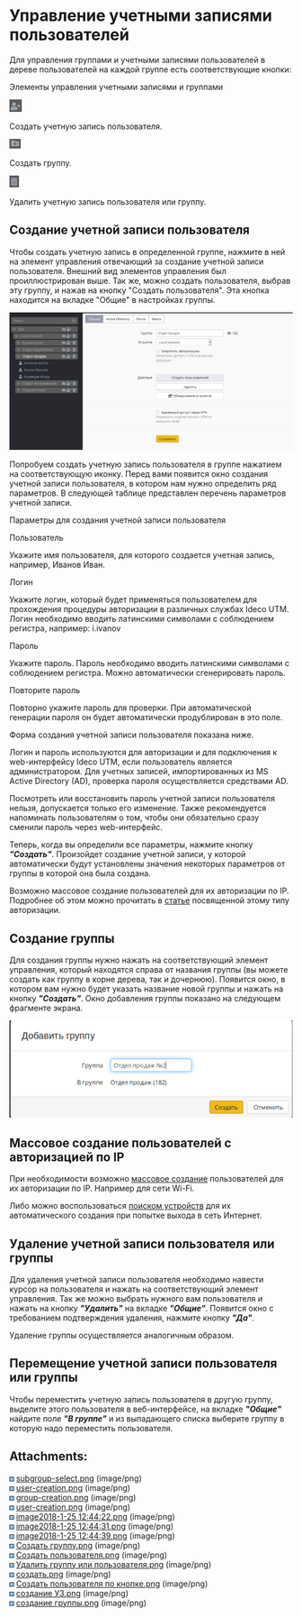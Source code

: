 # Управление учетными записями пользователей

Для управления группами и учетными записями пользователей в дереве
пользователей на каждой группе есть соответствующие кнопки:

<div class="table-wrap">

Элементы управления учетными записями и группами

</div>

![](attachments/1278054/11436077.png)

Создать учетную запись пользователя.

![](attachments/1278054/11436076.png)

Создать группу.

![](attachments/1278054/11436078.png)

Удалить учетную запись пользователя или группу.

## Создание учетной записи пользователя

Чтобы создать учетную запись в определенной группе, нажмите в ней на
элемент управления отвечающий за создание учетной записи
пользователя. Внешний вид элементов управления был
проиллюстрирован выше. Так же, можно создать пользователя,
выбрав эту группу, и нажав на кнопку "Создать пользователя". Эта
кнопка находится на вкладке "Общие" в настройках группы.

![](attachments/1278054/11436080.png)

Попробуем создать учетную запись пользователя в группе нажатием на
соответствующую иконку. Перед вами появится окно создания учетной
записи пользователя, в котором нам нужно определить ряд параметров. В
следующей таблице представлен перечень параметров учетной записи.

<div class="table-wrap">

Параметры для создания учетной записи пользователя

</div>

Пользователь

Укажите имя пользователя, для которого создается учетная запись,
например, Иванов Иван.

Логин

Укажите логин, который будет применяться пользователем для прохождения
процедуры авторизации в различных службах Ideco UTM. Логин необходимо
вводить латинскими символами с соблюдением регистра, например: i.ivanov

Пароль

Укажите пароль. Пароль необходимо вводить латинскими символами с
соблюдением регистра. Можно автоматически сгенерировать пароль.

Повторите пароль

Повторно укажите пароль для проверки. При автоматической генерации
пароля он будет автоматически продублирован в это поле.

Форма создания учетной записи пользователя показана ниже.

  

Логин и пароль используются для авторизации и для подключения к
web-интерфейсу Ideco UTM, если пользователь является
администратором. Для учетных записей, импортированных из
MS Active Directory (AD), проверка пароля осуществляется средствами AD.

<div>

<div>

Посмотреть или восстановить пароль учетной записи пользователя нельзя,
допускается только его изменение. Также рекомендуется напоминать
пользователям о том, чтобы они обязательно сразу сменили пароль
через web-интерфейс.

</div>

</div>

Теперь, когда вы определили все параметры, нажмите кнопку
***"Создать"***. Произойдет создание учетной записи, у которой
автоматически будут установлены значения некоторых параметров от
группы в которой она была создана.

Возможно массовое создание пользователей для их авторизации по IP.
Подробнее об этом можно прочитать в
[статье](Авторизация_по_IP-адресу) посвященной
этому типу авторизации.

## Создание группы

Для создания группы нужно нажать на соответствующий элемент управления,
который находятся справа от названия группы (вы можете создать как
группу в корне дерева, так и дочернюю). Появится окно, в котором
вам нужно будет указать название новой группы и нажать на кнопку
***"Создать"***. Окно добавления группы показано на следующем фрагменте
экрана.  
  

![](attachments/1278054/11436082.png)

## Массовое создание пользователей с авторизацией по IP

При необходимости возможно [массовое создание](Авторизация_по_IP-адресу)
пользователей для их авторизации по IP. Например для сети Wi-Fi.

Либо можно воспользоваться [поиском устройств](Обнаружение_устройств)
для их автоматического создания при попытке выхода в сеть Интернет.

## Удаление учетной записи пользователя или группы

Для удаления учетной записи пользователя необходимо навести курсор на
пользователя и нажать на соответствующий элемент управления. Так же
можно выбрать нужного вам пользователя и нажать на кнопку
***"Удалить"*** на вкладке ***"Общие"***. Появится окно с
требованием подтверждения удаления, нажмите кнопку ***"Да"***.

Удаление группы осуществляется аналогичным образом.

## Перемещение учетной записи пользователя или группы

Чтобы переместить учетную запись пользователя в другую группу, выделите
этого пользователя в веб-интерфейсе, на вкладке ***"Общие"*** найдите
поле ***"В группе"*** и из выпадающего списка выберите группу в
которую надо переместить пользователя.

<div class="pageSectionHeader">

## Attachments:

</div>

<div class="greybox" data-align="left">

![](images/icons/bullet_blue.gif)
[subgroup-select.png](attachments/1278054/5472420.png) (image/png)  
![](images/icons/bullet_blue.gif)
[user-creation.png](attachments/1278054/5472425.png) (image/png)  
![](images/icons/bullet_blue.gif)
[group-creation.png](attachments/1278054/5472423.png) (image/png)  
![](images/icons/bullet_blue.gif)
[user-creation.png](attachments/1278054/5472422.png) (image/png)  
![](images/icons/bullet_blue.gif) [image2018-1-25
12:44:22.png](attachments/1278054/6062081.png) (image/png)  
![](images/icons/bullet_blue.gif) [image2018-1-25
12:44:31.png](attachments/1278054/6062082.png) (image/png)  
![](images/icons/bullet_blue.gif) [image2018-1-25
12:44:39.png](attachments/1278054/6062083.png) (image/png)  
![](images/icons/bullet_blue.gif) [Создать
группу.png](attachments/1278054/11436076.png) (image/png)  
![](images/icons/bullet_blue.gif) [Создать
пользователя.png](attachments/1278054/11436077.png)
(image/png)  
![](images/icons/bullet_blue.gif) [Удалить группу или
пользователя.png](attachments/1278054/11436078.png)
(image/png)  
![](images/icons/bullet_blue.gif)
[создать.png](attachments/1278054/11436079.png) (image/png)  
![](images/icons/bullet_blue.gif) [Создать пользователя по
кнопке.png](attachments/1278054/11436080.png) (image/png)  
![](images/icons/bullet_blue.gif) [создание
УЗ.png](attachments/1278054/11436081.png) (image/png)  
![](images/icons/bullet_blue.gif) [создание
группы.png](attachments/1278054/11436082.png) (image/png)  

</div>
